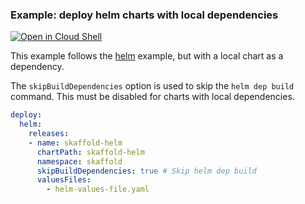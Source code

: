 ### Example: deploy helm charts with local dependencies

[![Open in Cloud Shell](https://gstatic.com/cloudssh/images/open-btn.svg)](https://ssh.cloud.google.com/cloudshell/editor?cloudshell_git_repo=https://github.com/GoogleContainerTools/skaffold&cloudshell_open_in_editor=README.md&cloudshell_workspace=examples/helm-deployment-dependencies)

This example follows the [helm](../helm-deployment) example, but with a local chart as a dependency.

The `skipBuildDependencies` option is used to skip the `helm dep build` command. This must be disabled for charts with local dependencies.

```yaml
deploy:
  helm:
    releases:
    - name: skaffold-helm
      chartPath: skaffold-helm
      namespace: skaffold
      skipBuildDependencies: true # Skip helm dep build
      valuesFiles:
        - helm-values-file.yaml
```
